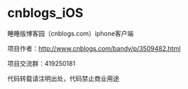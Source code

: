 # cnblogs_iOS
睡睡版博客园（cnblogs.com）iphone客户端

项目作者：http://www.cnblogs.com/bandy/p/3509482.html

项目交流群：419250181 

代码转载请注明出处，代码禁止商业用途
